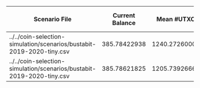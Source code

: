 | Scenario File | Current Balance | Mean #UTXO | Current #UTXO | #Deposits | #Inputs Spent | #Withdraws | #Uneconomical outputs spent | #Change Created | #Changeless | Min Change Value | Max Change Value | Mean Change Value | Std. Dev. of Change Value | Total Fees | Mean Fees per Withdraw | Cost to Empty | Total Cost | Min Input Size | Max Input Size | Mean Input Size | Std. Dev. of Input Size | BnB Usage | SRD Usage | Knapsack Usage | #BnB no change | #SRD no change | #Knapsack no change |
|---|---|---|---|---|---|---|---|---|---|---|---|---|---|---|---|---|---|---|---|---|---|---|---|---|---|---|---|
| ../../coin-selection-simulation/scenarios/bustabit-2019-2020-tiny.csv | 385.78422938 | 1240.27260000 | 2246 | 10050 | 10804 | 4950 | 0 | 2999 | 1951 | 0.00001189 | 9.99735350 | 0.353535692397 | 0.665255583319 | 0.45078749 | 0.0000910681797980 | -0.00152728000 | 0.44926021000 | 1 | 100 | 2.18262626263 | 2.71681211459 | 1951 | 2999 | 0 | 1951 | 0 | 0 |
| ../../coin-selection-simulation/scenarios/bustabit-2019-2020-tiny.csv | 385.78621825 | 1205.73926667 | 2111 | 10050 | 10914 | 4950 | 0 | 2974 | 1976 | 0.00052611 | 9.99898681 | 0.297512488265 | 0.534746978780 | 0.44879862 | 0.0000906663878788 | -0.00143548000 | 0.44736314000 | 1 | 80 | 2.20484848485 | 2.49162199480 | 1976 | 2974 | 0 | 1976 | 0 | 0 |
